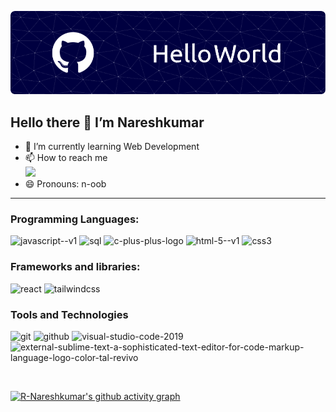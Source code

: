 ![Header](./banner.png)
## Hello there 👋 I’m Nareshkumar

- 🌱 I’m currently learning Web Development
- 📫 How to reach me
 <br /> [<img src="https://img.shields.io/badge/LinkedIn-0077B5?style=for-the-badge&logo=linkedin&logoColor=white" />](https://www.linkedin.com/in/nareshkumar-r-118775291/)
- 😄 Pronouns: n-oob
<hr>

### Programming Languages:
<img width="48" height="48" src="https://img.icons8.com/color/48/javascript--v1.png" alt="javascript--v1"/> <img width="48" height="48" src="https://img.icons8.com/color/48/sql.png" alt="sql"/> <img width="48" height="48" src="https://img.icons8.com/color/48/c-plus-plus-logo.png" alt="c-plus-plus-logo"/>  <img width="48" height="48" src="https://img.icons8.com/color/48/html-5--v1.png" alt="html-5--v1"/> <img width="48" height="48" src="https://img.icons8.com/color/48/css3.png" alt="css3"/> 
### Frameworks and libraries:
<img width="48" height="48" src="https://img.icons8.com/office/48/react.png" alt="react"/> <img width="48" height="48" src="https://img.icons8.com/color/48/tailwindcss.png" alt="tailwindcss"/> 
### Tools and Technologies
<img width="48" height="48" src="https://img.icons8.com/color/48/git.png" alt="git"/> <img width="48" height="48" src="https://img.icons8.com/ios-glyphs/48/github.png" alt="github"/> <img width="48" height="48" src="https://img.icons8.com/color/48/visual-studio-code-2019.png" alt="visual-studio-code-2019"/> <img width="48" height="48" src="https://img.icons8.com/external-tal-revivo-color-tal-revivo/48/external-sublime-text-a-sophisticated-text-editor-for-code-markup-language-logo-color-tal-revivo.png" alt="external-sublime-text-a-sophisticated-text-editor-for-code-markup-language-logo-color-tal-revivo"/>

<br> 

<!--![LeetCode Stats](https://leetcard.jacoblin.cool/r_nareshkumar?theme=nord&font=Poppins&ext=contest)-->

[![R-Nareshkumar's github activity graph](https://github-readme-activity-graph.vercel.app/graph?username=R-Nareshkumar&bg_color=2e3440&color=ffffff&line=87ff79&point=ffffff&area=true&hide_border=true)](https://github.com/ashutosh00710/github-readme-activity-graph)

<!---
R-Nareshkumar/R-Nareshkumar is a ✨ special ✨ repository because its `README.md` (this file) appears on your GitHub profile.
You can click the Preview link to take a look at your changes.
--->

